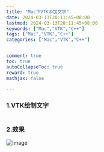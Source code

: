 ```yaml
---
title: "Mac下VTK添加文字"
date: 2024-03-13T20:11:45+08:00
lastmod: 2024-03-13T20:11:45+08:00
keywords: ["Mac","VTK","C++"]
tags: ["Mac","VTK","C++"]
categories: ["Mac","VTK","C++"]


comment: true
toc: true
autoCollapseToc: true
reward: true
mathjax: false

---
```


<!--more-->



### 1.VTK绘制文字

```c++


```

### 2.效果


![image](/images/vtk/Mac下VTK添加文字/result.png)

